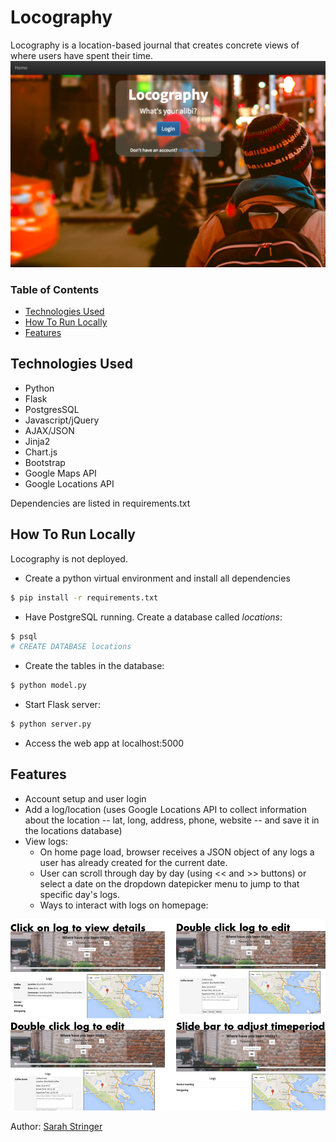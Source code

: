# Locography
Locography is a location-based journal that creates concrete views of where users have spent their time. 
![Login Page](/static/img/login.png)

### Table of Contents
- [Technologies Used](#tech-used)
- [How To Run Locally](#run-local)
- [Features](#features)

## <a name="tech-used"></a>Technologies Used
- Python
- Flask
- PostgresSQL
- Javascript/jQuery
- AJAX/JSON
- Jinja2
- Chart.js
- Bootstrap
- Google Maps API
- Google Locations API

Dependencies are listed in requirements.txt

## <a name="run-local"></a>How To Run Locally
Locography is not deployed.

- Create a python virtual environment and install all dependencies
```sh
$ pip install -r requirements.txt
```
- Have PostgreSQL running. Create a database called _locations_:
```sh
$ psql
# CREATE DATABASE locations
```
- Create the tables in the database:
```sh
$ python model.py
```
- Start Flask server:
```sh
$ python server.py
```
- Access the web app at localhost:5000

## <a name='features'></a>Features
- Account setup and user login
- Add a log/location (uses Google Locations API to collect information about the location -- lat, long, address, phone, website -- and save it in the locations database)
- View logs:
    * On home page load, browser receives a JSON object of any logs a user has already created for the current date.
    * User can scroll through day by day (using << and >> buttons) or select a date on the dropdown datepicker menu to jump to that specific day's logs.
    * Ways to interact with logs on homepage:

![Homepage](/static/img/homepage1.png)


Author: [Sarah Stringer](https://www.linkedin.com/in/sarahstringer)